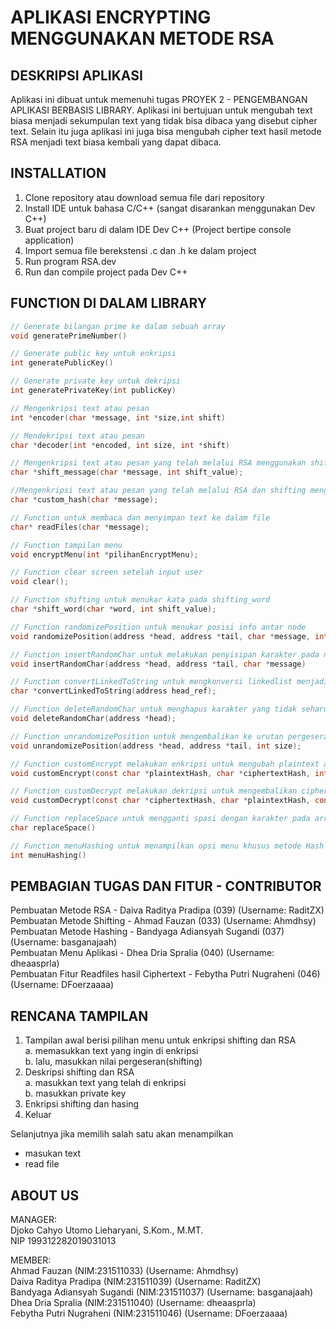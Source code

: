 # APLIKASI ENCRYPTING MENGGUNAKAN METODE RSA

## DESKRIPSI APLIKASI
Aplikasi ini dibuat untuk memenuhi tugas PROYEK 2 - PENGEMBANGAN APLIKASI BERBASIS LIBRARY.
Aplikasi ini bertujuan untuk mengubah text biasa menjadi sekumpulan text yang tidak bisa dibaca yang disebut cipher text. Selain itu juga aplikasi ini juga bisa mengubah cipher text hasil metode RSA menjadi text biasa kembali yang dapat dibaca.

## INSTALLATION
1. Clone repository atau download semua file dari repository
2. Install IDE untuk bahasa C/C++ (sangat disarankan menggunakan Dev C++)
3. Buat project baru di dalam IDE Dev C++ (Project bertipe console application)
4. Import semua file berekstensi .c dan .h ke dalam project
5. Run program RSA.dev
6. Run dan compile project pada Dev C++

## FUNCTION DI DALAM LIBRARY
```c
// Generate bilangan prime ke dalam sebuah array
void generatePrimeNumber()
```

```c
// Generate public key untuk enkripsi
int generatePublicKey()
```

```c
// Generate private key untuk dekripsi
int generatePrivateKey(int publicKey)
```

```c
// Mengenkripsi text atau pesan
int *encoder(char *message, int *size,int shift)
```

```c
// Mendekripsi text atau pesan
char *decoder(int *encoded, int size, int *shift)
```

```c
// Mengenkripsi text atau pesan yang telah melalui RSA menggunakan shifting
char *shift_message(char *message, int shift_value);
```

```c
//Mengenkripsi text atau pesan yang telah melalui RSA dan shifting menggunakan simple hash function
char *custom_hash(char *message);
```

```c
// Function untuk membaca dan menyimpan text ke dalam file
char* readFiles(char *message);
```

```c
// Function tampilan menu
void encryptMenu(int *pilihanEncryptMenu);
```

```c
// Function clear screen setelah input user
void clear();
```

```c
// Function shifting untuk menukar kata pada shifting_word
char *shift_word(char *word, int shift_value);
```

```c
// Function randomizePosition untuk menukar posisi info antar node
void randomizePosition(address *head, address *tail, char *message, int size)
```

```c
// Function insertRandomChar untuk melakukan penyisipan karakter pada node index ganjil setelah melakukan randomizePosisition
void insertRandomChar(address *head, address *tail, char *message)
```

```c
// Function convertLinkedToString untuk mengkonversi linkedlist menjadi array of char (string) agar bisa di proses lebih lanjut pada modul RSA
char *convertLinkedToString(address head_ref);
```

```c
// Function deleteRandomChar untuk menghapus karakter yang tidak seharusnya ada karena fungsi dari insertRandomChar tersebut
void deleteRandomChar(address *head);
```

```c
// Function unrandomizePosition untuk mengembalikan ke urutan pergeseran sebelumnya dan masuk ke invers shifting untuk di kembalikan ke messege awal
void unrandomizePosition(address *head, address *tail, int size);
```

```c
// Function customEncrypt melakukan enkripsi untuk mengubah plaintext awal menjadi ciphertext
void customEncrypt(const char *plaintextHash, char *ciphertextHash, int *randomValues, const char *replacementTable)
```

```c
// Function customDecrypt melakukan dekripsi untuk mengembalikan ciphertext ke plaintext awal
void customDecrypt(const char *ciphertextHash, char *plaintextHash, const int *randomValues, const char *replacementTable, const char *spaceSymbols, int numSymbols)
```

```c
// Function replaceSpace untuk mengganti spasi dengan karakter pada array
char replaceSpace()
```

```c
// Function menuHashing untuk menampilkan opsi menu khusus metode Hash
int menuHashing()
```

## PEMBAGIAN TUGAS DAN FITUR - CONTRIBUTOR
Pembuatan Metode RSA - Daiva Raditya Pradipa (039) (Username: RaditZX) \
Pembuatan Metode Shifting - Ahmad Fauzan (033) (Username: Ahmdhsy) \
Pembuatan Metode Hashing - Bandyaga Adiansyah Sugandi (037) (Username: basganajaah) \
Pembuatan Menu Aplikasi - Dhea Dria Spralia (040) (Username: dheaasprla) \
Pembuatan Fitur Readfiles hasil Ciphertext - Febytha Putri Nugraheni (046) (Username: DFoerzaaaa)

## RENCANA TAMPILAN
1. Tampilan awal berisi pilihan menu untuk enkripsi shifting dan RSA \
		a. memasukkan text yang ingin di enkripsi \
		b. lalu, masukkan nilai pergeseran(shifting)
3. Deskripsi shifting dan RSA \
		a. masukkan text yang telah di enkripsi \
		b. masukkan private key
5. Enkripsi shifting dan hasing
6. Keluar

Selanjutnya jika memilih salah satu akan menampilkan
- masukan text
- read file

## ABOUT US
MANAGER:\
Djoko Cahyo Utomo Lieharyani, S.Kom., M.MT. \
NIP 199312282019031013

MEMBER:\
Ahmad Fauzan (NIM:231511033) (Username: Ahmdhsy) \
Daiva Raditya Pradipa (NIM:231511039) (Username: RaditZX) \
Bandyaga Adiansyah Sugandi (NIM:231511037) (Username: basganajaah) \
Dhea Dria Spralia (NIM:231511040) (Username: dheaasprla) \
Febytha Putri Nugraheni (NIM:231511046) (Username: DFoerzaaaa)

